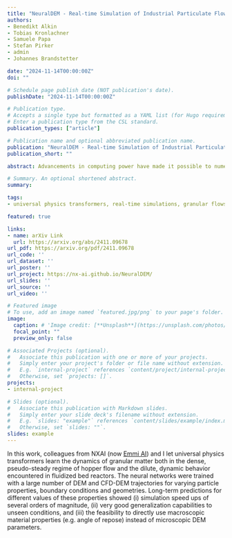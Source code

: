 ```yaml
---
title: "NeuralDEM - Real-time Simulation of Industrial Particulate Flows"
authors:
- Benedikt Alkin
- Tobias Kronlachner
- Samuele Papa
- Stefan Pirker
- admin
- Johannes Brandstetter

date: "2024-11-14T00:00:00Z"
doi: ""

# Schedule page publish date (NOT publication's date).
publishDate: "2024-11-14T00:00:00Z"

# Publication type.
# Accepts a single type but formatted as a YAML list (for Hugo requirements).
# Enter a publication type from the CSL standard.
publication_types: ["article"]

# Publication name and optional abbreviated publication name.
publication: "NeuralDEM - Real-time Simulation of Industrial Particulate Flows"
publication_short: ""

abstract: Advancements in computing power have made it possible to numerically simulate large-scale fluid-mechanical and/or particulate systems, many of which are integral to core industrial processes. Among the different numerical methods available, the discrete element method (DEM) provides one of the most accurate representations of a wide range of physical systems involving granular and discontinuous materials. Consequently, DEM has become a widely accepted approach for tackling engineering problems connected to granular flows and powder mechanics. Additionally, DEM can be integrated with grid-based computational fluid dynamics (CFD) methods, enabling the simulation of chemical processes taking place, e.g., in fluidized beds. However, DEM is computationally intensive because of the intrinsic multiscale nature of particulate systems, restricting simulation duration or number of particles. Towards this end, NeuralDEM presents an end-to-end approach to replace slow numerical DEM routines with fast, adaptable deep learning surrogates. NeuralDEM is capable of picturing long-term transport processes across different regimes using macroscopic observables without any reference to microscopic model parameters. First, NeuralDEM treats the Lagrangian discretization of DEM as an underlying continuous field, while simultaneously modeling macroscopic behavior directly as additional auxiliary fields. Second, NeuralDEM introduces multi-branch neural operators scalable to real-time modeling of industrially-sized scenarios - from slow and pseudo-steady to fast and transient. Such scenarios have previously posed insurmountable challenges for deep learning models. Notably, NeuralDEM faithfully models coupled CFD-DEM fluidized bed reactors of 160k CFD cells and 500k DEM particles for trajectories of 28s. NeuralDEM will open many new doors to advanced engineering and much faster process cycles. 

# Summary. An optional shortened abstract.
summary:

tags:
- universal physics transformers, real-time simulations, granular flows in various regimes

featured: true

links:
- name: arXiv Link
  url: https://arxiv.org/abs/2411.09678
url_pdf: https://arxiv.org/pdf/2411.09678
url_code: ''
url_dataset: ''
url_poster: ''
url_project: https://nx-ai.github.io/NeuralDEM/
url_slides: ''
url_source: ''
url_video: ''

# Featured image
# To use, add an image named `featured.jpg/png` to your page's folder. 
image:
  caption: # 'Image credit: [**Unsplash**](https://unsplash.com/photos/s9CC2SKySJM)'
  focal_point: ""
  preview_only: false

# Associated Projects (optional).
#   Associate this publication with one or more of your projects.
#   Simply enter your project's folder or file name without extension.
#   E.g. `internal-project` references `content/project/internal-project/index.md`.
#   Otherwise, set `projects: []`.
projects:
- internal-project

# Slides (optional).
#   Associate this publication with Markdown slides.
#   Simply enter your slide deck's filename without extension.
#   E.g. `slides: "example"` references `content/slides/example/index.md`.
#   Otherwise, set `slides: ""`.
slides: example
---
```


In this work, colleagues from NXAI (now <a href="https://www.emmi.ai/"> Emmi AI</a>) and I let universal physics transformers learn the dynamics of granular matter both in the dense, pseudo-steady regime of hopper flow and the dilute, dynamic behavior encountered in fluidized bed reactors. The neural networks were trained with a large number of DEM and CFD-DEM trajectories for varying particle properties, boundary conditions and geometries. Long-term predictions for different values of these properties showed (i) simulation speed ups of several orders of magnitude, (ii) very good generalization capabilities to unseen conditions, and (iii) the feasibility to directly use macroscopic material properties (e.g. angle of repose) instead of microscopic DEM parameters.
